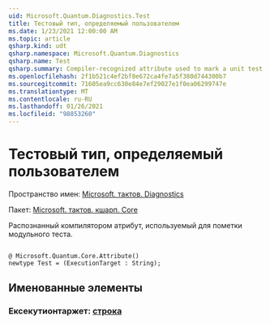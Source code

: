 ```yaml
---
uid: Microsoft.Quantum.Diagnostics.Test
title: Тестовый тип, определяемый пользователем
ms.date: 1/23/2021 12:00:00 AM
ms.topic: article
qsharp.kind: udt
qsharp.namespace: Microsoft.Quantum.Diagnostics
qsharp.name: Test
qsharp.summary: Compiler-recognized attribute used to mark a unit test.
ms.openlocfilehash: 2f1b521c4ef2bf8e672ca4fe7a5f380d744300b7
ms.sourcegitcommit: 71605ea9cc630e84e7ef29027e1f0ea06299747e
ms.translationtype: MT
ms.contentlocale: ru-RU
ms.lasthandoff: 01/26/2021
ms.locfileid: "98853260"
---
```

# <a name="test-user-defined-type"></a>Тестовый тип, определяемый пользователем

Пространство имен: [Microsoft. тактов. Diagnostics](xref:Microsoft.Quantum.Diagnostics)

Пакет: [Microsoft. тактов. кшарп. Core](https://nuget.org/packages/Microsoft.Quantum.QSharp.Core)


Распознанный компилятором атрибут, используемый для пометки модульного теста.

```qsharp

@ Microsoft.Quantum.Core.Attribute()
newtype Test = (ExecutionTarget : String);
```



## <a name="named-items"></a>Именованные элементы

### <a name="executiontarget--string"></a>Ексекутионтаржет: [строка](xref:microsoft.quantum.lang-ref.string)

